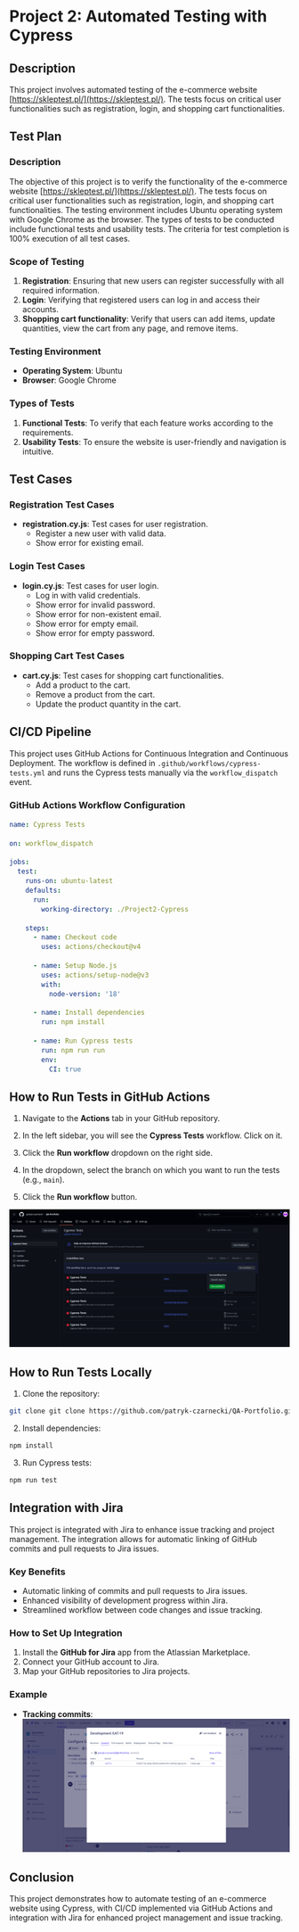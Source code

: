 # Project 2: Automated Testing with Cypress

## Description
This project involves automated testing of the e-commerce website [https://skleptest.pl/](https://skleptest.pl/). The tests focus on critical user functionalities such as registration, login, and shopping cart functionalities.

## Test Plan

### Description
The objective of this project is to verify the functionality of the e-commerce website [https://skleptest.pl/](https://skleptest.pl/). The tests focus on critical user functionalities such as registration, login, and shopping cart functionalities. The testing environment includes Ubuntu operating system with Google Chrome as the browser. The types of tests to be conducted include functional tests and usability tests. The criteria for test completion is 100% execution of all test cases.

### Scope of Testing

1. **Registration**: Ensuring that new users can register successfully with all required information.
2. **Login**: Verifying that registered users can log in and access their accounts.
3. **Shopping cart functionality**: Verify that users can add items, update quantities, view the cart from any page, and remove items.

### Testing Environment

- **Operating System**: Ubuntu
- **Browser**: Google Chrome

### Types of Tests

1. **Functional Tests**: To verify that each feature works according to the requirements.
2. **Usability Tests**: To ensure the website is user-friendly and navigation is intuitive.

## Test Cases

### Registration Test Cases
- **registration.cy.js**: Test cases for user registration.
  - Register a new user with valid data.
  - Show error for existing email.

### Login Test Cases
- **login.cy.js**: Test cases for user login.
  - Log in with valid credentials.
  - Show error for invalid password.
  - Show error for non-existent email.
  - Show error for empty email.
  - Show error for empty password.

### Shopping Cart Test Cases
- **cart.cy.js**: Test cases for shopping cart functionalities.
  - Add a product to the cart.
  - Remove a product from the cart.
  - Update the product quantity in the cart.

## CI/CD Pipeline

This project uses GitHub Actions for Continuous Integration and Continuous Deployment. The workflow is defined in `.github/workflows/cypress-tests.yml` and runs the Cypress tests manually via the `workflow_dispatch` event.

### GitHub Actions Workflow Configuration
```yaml
name: Cypress Tests

on: workflow_dispatch
  
jobs:
  test:
    runs-on: ubuntu-latest
    defaults:  
      run:
        working-directory: ./Project2-Cypress

    steps:
      - name: Checkout code
        uses: actions/checkout@v4

      - name: Setup Node.js
        uses: actions/setup-node@v3
        with:
          node-version: '18'

      - name: Install dependencies
        run: npm install

      - name: Run Cypress tests
        run: npm run run
        env:
          CI: true
```

## How to Run Tests in GitHub Actions

1. Navigate to the **Actions** tab in your GitHub repository.

2. In the left sidebar, you will see the **Cypress Tests** workflow. Click on it.

3. Click the **Run workflow** dropdown on the right side.

4. In the dropdown, select the branch on which you want to run the tests (e.g., `main`).

5. Click the **Run workflow** button.

![Run GitHub Actions](./screenshots//github_actions_run.png)

## How to Run Tests Locally

1. Clone the repository:

```bash
git clone git clone https://github.com/patryk-czarnecki/QA-Portfolio.git
```
2. Install dependencies:

```bash
npm install
```
3. Run Cypress tests:
```bash
npm run test
```

## Integration with Jira

This project is integrated with Jira to enhance issue tracking and project management. The integration allows for automatic linking of GitHub commits and pull requests to Jira issues.

### Key Benefits

- Automatic linking of commits and pull requests to Jira issues.
- Enhanced visibility of development progress within Jira.
- Streamlined workflow between code changes and issue tracking.

### How to Set Up Integration

1. Install the **GitHub for Jira** app from the Atlassian Marketplace.
2. Connect your GitHub account to Jira.
3. Map your GitHub repositories to Jira projects.

### Example

- **Tracking commits**:
![Jira Integration](./screenshots/github_jira_integrations.png)

## Conclusion

This project demonstrates how to automate testing of an e-commerce website using Cypress, with CI/CD implemented via GitHub Actions and integration with Jira for enhanced project management and issue tracking.
